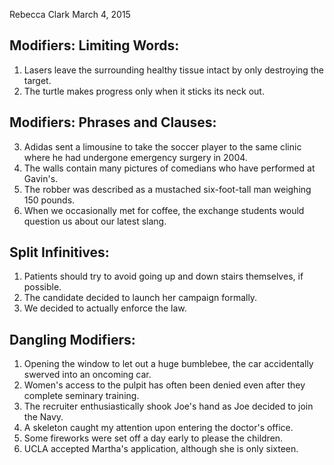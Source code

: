 Rebecca Clark
March 4, 2015

## Modifiers: Limiting Words:

1. Lasers leave the surrounding healthy tissue intact by only destroying the target.
2. The turtle makes progress only when it sticks its neck out.

## Modifiers: Phrases and Clauses:

3. Adidas sent a limousine to take the soccer player to the same clinic where he had undergone emergency surgery in 2004.
4. The walls contain many pictures of comedians who have performed at Gavin's.
5. The robber was described as a mustached six-foot-tall man weighing 150 pounds.
6. When we occasionally met for coffee, the exchange students would question us about our latest slang.

## Split Infinitives:

1. Patients should try to avoid going up and down stairs themselves, if possible.
2. The candidate decided to launch her campaign formally.
3. We decided to actually enforce the law.

## Dangling Modifiers:

1. Opening the window to let out a huge bumblebee, the car accidentally swerved into an oncoming car.
2. Women's access to the pulpit has often been denied even after they complete seminary training.
3. The recruiter enthusiastically shook Joe's hand as Joe decided to join the Navy.
4. A skeleton caught my attention upon entering the doctor's office.
5. Some fireworks were set off a day early to please the children.
6. UCLA accepted Martha's application, although she is only sixteen.